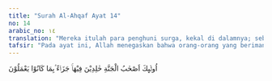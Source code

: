 ```yaml
---
title: "Surah Al-Ahqaf Ayat 14"
no: 14
arabic_no: ١٤
translation: "Mereka itulah para penghuni surga, kekal di dalamnya; sebagai balasan atas apa yang telah mereka kerjakan. "
tafsir: "Pada ayat ini, Allah menegaskan bahwa orang-orang yang beriman kepada Allah kemudian istikamah dalam keimanannya dengan melaksanakan ibadah dan perintah-perintah Allah, tetap bertawakal, dan menghindari larangan-larangan-Nya, akan memperoleh kebahagiaan abadi di akhirat, yaitu menjadi penghuni surga dan kekal di dalamnya. Bagi mereka disediakan berbagai kenikmatan di surga, sebagai balasan atas amal saleh mereka di dunia.\n\nSikap istikamah setelah beriman dan melaksanakan ibadah kepada Allah merupakan hal yang penting dan sangat terpuji, sebagaimana hadis Nabi saw yang memerintahkan kepada kita semua:\n\nKatakanlah, \"Aku beriman kepada Allah,\" lalu beristikamahlah. (Riwayat Muslim dari Sufyan bin 'Abdullah ats-saqafi)"
---
```

اُولٰۤىِٕكَ اَصْحٰبُ الْجَنَّةِ خٰلِدِيْنَ فِيْهَاۚ جَزَاۤءً ۢبِمَا كَانُوْا يَعْمَلُوْنَ 